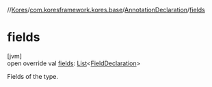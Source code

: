 //[Kores](../../../index.md)/[com.koresframework.kores.base](../index.md)/[AnnotationDeclaration](index.md)/[fields](fields.md)

# fields

[jvm]\
open override val [fields](fields.md): [List](https://kotlinlang.org/api/latest/jvm/stdlib/kotlin.collections/-list/index.html)<[FieldDeclaration](../-field-declaration/index.md)>

Fields of the type.
